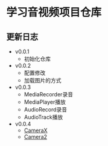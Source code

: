 # 学习音视频项目仓库
## 更新日志
- v0.0.1
  - 初始化仓库
- v0.0.2
  - 配置修改
  - 加载图片的方式
- v0.0.3
  - MediaRecorder录音
  - MediaPlayer播放
  - AudioRecord录音
  - AudioTrack播放
- v0.0.4
  - [CameraX](app/src/java/cn/krisez/study/av/camera/CameraXActivity.kt)
  - [Camera2](app/src/java/cn/krisez/study/av/camera/Camera2Activity.kt)